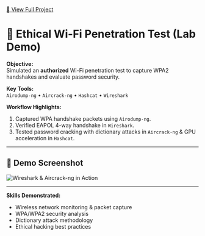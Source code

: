 [📄 View Full Project](README.md)

# 🔐 Ethical Wi-Fi Penetration Test (Lab Demo)

**Objective:**  
Simulated an **authorized** Wi-Fi penetration test to capture WPA2 handshakes and evaluate password security.

**Key Tools:**  
`Airodump-ng` • `Aircrack-ng` • `Hashcat` • `Wireshark`

**Workflow Highlights:**
1. Captured WPA handshake packets using `Airodump-ng`.
2. Verified EAPOL 4-way handshake in `Wireshark`.
3. Tested password cracking with dictionary attacks in `Aircrack-ng` & GPU acceleration in `Hashcat`.

---

## 📸 Demo Screenshot
![Wireshark & Aircrack-ng in Action](handshake-analysis.jpeg)

---

**Skills Demonstrated:**  
- Wireless network monitoring & packet capture  
- WPA/WPA2 security analysis  
- Dictionary attack methodology  
- Ethical hacking best practices  
